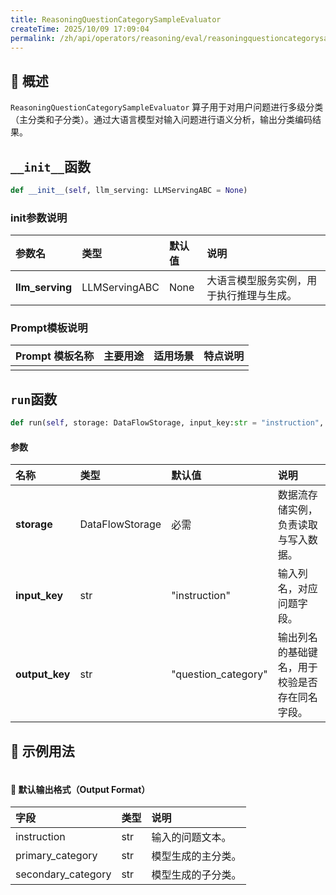 ```yaml
---
title: ReasoningQuestionCategorySampleEvaluator
createTime: 2025/10/09 17:09:04
permalink: /zh/api/operators/reasoning/eval/reasoningquestioncategorysampleevaluator/
---
```


## 📘 概述
`ReasoningQuestionCategorySampleEvaluator` 算子用于对用户问题进行多级分类（主分类和子分类）。通过大语言模型对输入问题进行语义分析，输出分类编码结果。

## `__init__`函数
```python
def __init__(self, llm_serving: LLMServingABC = None)
```
### init参数说明
| 参数名 | 类型 | 默认值 | 说明 |
| :------------------ | :-------------- | :---------------------------- | :------------------------------ |
| **llm_serving** | LLMServingABC | None | 大语言模型服务实例，用于执行推理与生成。 |

### Prompt模板说明
| Prompt 模板名称 | 主要用途 | 适用场景 | 特点说明 |
| -------------------------------- | ------------- | ----------------------- | ----------------------------------------------------- |
| | | | |

## `run`函数
```python
def run(self, storage: DataFlowStorage, input_key:str = "instruction", output_key:str="question_category")
```

#### 参数
| 名称 | 类型 | 默认值 | 说明 |
| :------------- | :---------------- | :---------------- | :----------------- |
| **storage** | DataFlowStorage | 必需 | 数据流存储实例，负责读取与写入数据。 |
| **input_key** | str | "instruction" | 输入列名，对应问题字段。 |
| **output_key** | str | "question_category" | 输出列名的基础键名，用于校验是否存在同名字段。 |

## 🧠 示例用法
```python

```

#### 🧾 默认输出格式（Output Format）
| 字段 | 类型 | 说明 |
| :-------------- | :---- | :---------- |
| instruction | str | 输入的问题文本。 |
| primary_category | str | 模型生成的主分类。 |
| secondary_category | str | 模型生成的子分类。 |
